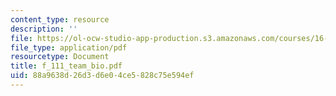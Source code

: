 ```yaml
---
content_type: resource
description: ''
file: https://ol-ocw-studio-app-production.s3.amazonaws.com/courses/16-885j-aircraft-systems-engineering-fall-2004/88a9638d26d3d6e04ce5828c75e594ef_f_111_team_bio.pdf
file_type: application/pdf
resourcetype: Document
title: f_111_team_bio.pdf
uid: 88a9638d-26d3-d6e0-4ce5-828c75e594ef
---
```

